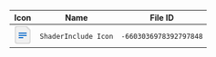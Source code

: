 | Icon | Name | File ID |
| ---  | ---  | ---     |
| ![](ShaderInclude%20Icon.png) | `ShaderInclude Icon` | `-6603036978392797848` |
